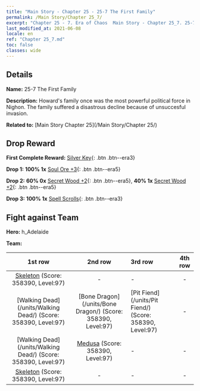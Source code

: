 ```yaml
---
title: "Main Story - Chapter 25 - 25-7 The First Family"
permalink: /Main Story/Chapter 25_7/
excerpt: "Chapter 25 - 7. Era of Chaos  Main Story - Chapter 25_7. 25-7 The First Family"
last_modified_at: 2021-06-08
locale: en
ref: "Chapter 25_7.md"
toc: false
classes: wide
---
```


## Details

 **Name:** 25-7 The First Family

 **Description:** Howard's family once was the most powerful political force in Nighon. The family suffered a disastrous decline because of unsuccesful invasion.

 **Related to:** [Main Story Chapter 25](/Main Story/Chapter 25/)

## Drop Reward

 **First Complete Reward:** [Silver Key](/Items/con_693/){: .btn .btn--era3}

 **Drop 1:** **100% 1x** [Soul Ore +3](/Items/mat_82/){: .btn .btn--era5}

 **Drop 2:** **60% 0x** [Secret Wood +2](/Items/mat_76/){: .btn .btn--era5}, **40% 1x** [Secret Wood +2](/Items/mat_76/){: .btn .btn--era5}

 **Drop 3:** **100% 1x** [Spell Scrolls](/Items/con_694/){: .btn .btn--era3}


## Fight against Team
 **Hero:** h_Adelaide

 **Team:**


  | 1st row | 2nd row | 3rd row | 4th row |
  |:----:|:----:|:----|:----:|
  | [Skeleton](/units/Skeleton/) (Score: 358390, Level:97)  | - | - | - |
  | [Walking Dead](/units/Walking Dead/) (Score: 358390, Level:97)  | [Bone Dragon](/units/Bone Dragon/) (Score: 358390, Level:97)  | [Pit Fiend](/units/Pit Fiend/) (Score: 358390, Level:97)  | - |
  | [Walking Dead](/units/Walking Dead/) (Score: 358390, Level:97)  | [Medusa](/units/Medusa/) (Score: 358390, Level:97)  | - | - |
  | [Skeleton](/units/Skeleton/) (Score: 358390, Level:97)  | - | - | - |


